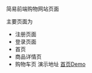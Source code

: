 简易前端购物网站页面

主要页面为 

- 注册页面
- 登录页面
- 首页
- 商品详情页
- 购物车页
演示地址
  [首页Demo](https://huangc7.github.io/Easy-shopping-sites/index.html)
